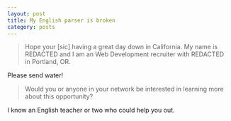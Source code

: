 ```yaml
---
layout: post
title: My English parser is broken
category: posts
---
```


>Hope your [sic] having a great day down in California.  My name is REDACTED and I am an Web Development recruiter with REDACTED in Portland, OR.

Please send water!

>Would you or anyone in your network be interested in learning more about this opportunity? 

I know an English teacher or two who could help you out.
